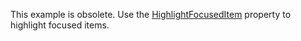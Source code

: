 This example is obsolete. Use the [HighlightFocusedItem](https://docs.devexpress.com/WindowsForms/DevExpress.XtraLayout.OptionsView.HighlightFocusedItem) property to highlight focused items.

